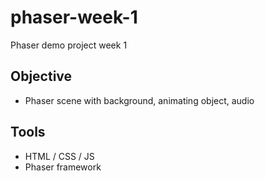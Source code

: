 # phaser-week-1
Phaser demo project week 1
## Objective

- Phaser scene with background, animating object, audio

## Tools
- HTML / CSS / JS
- Phaser framework
